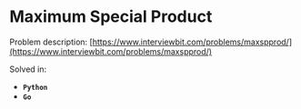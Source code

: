 # Maximum Special Product

Problem description: [https://www.interviewbit.com/problems/maxspprod/](https://www.interviewbit.com/problems/maxspprod/)


Solved in:

 * **`Python`**
 * **`Go`**
